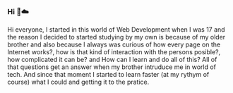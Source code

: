 ### Hi 👋:cloud:

<!--
**NicolasArley/NicolasArley** is a ✨ _special_ ✨ repository because its `README.md` (this file) appears on your GitHub profile.

Here are some ideas to get you started:

- 🔭 I’m currently working on ...
- 🌱 I’m currently learning ...
- 👯 I’m looking to collaborate on ...
- 🤔 I’m looking for help with ...
- 💬 Ask me about ...
- 📫 How to reach me: ...
- 😄 Pronouns: ...
- ⚡ Fun fact: ...
-->

Hi everyone, I started in this world of Web Development when I was 17 and the reason I decided to started studying by my own is because of my older brother and also because I always was curious of how every page on the Internet works?, how is that kind of interaction with the persons posible?, how complicated it can be? and How can I learn and do all of this? All of that questions get an answer when my brother intruduce me in world of tech.
And since that moment I started to learn faster (at my rythym of course) what I could and getting it to the pratice.
